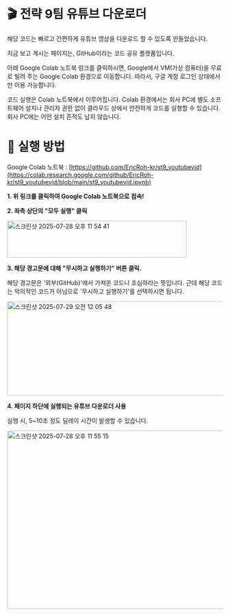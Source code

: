 # 🎬 전략 9팀 유튜브 다운로더

해당 코드는 빠르고 간편하게 유튜브 영상을 다운로드 할 수 있도록 만들었습니다.

지금 보고 계시는 페이지는, GitHub이라는 코드 공유 플랫폼입니다.

아래 Google Colab 노트북 링크를 클릭하시면, Google에서 VM(가상 컴퓨터)을 무료로 빌려 주는 Google Colab 환경으로 이동합니다. 따라서, 구글 계정 로그인 상태에서만 이용 가능합니다.

코드 실행은 Colab 노트북에서 이루어집니다. Colab 환경에서는 회사 PC에 별도 소프트웨어 설치나 관리자 권한 없이 클라우드 상에서 안전하게 코드를 실행할 수 있습니다. 회사 PC에는 어떤 설치 흔적도 남지 않습니다.



# 📂 실행 방법

Google Colab 노트북 : [https://github.com/EricRoh-kr/st9_youtubevid](https://colab.research.google.com/github/EricRoh-kr/st9_youtubevid/blob/main/st9_youtubevid.ipynb)

**1. 위 링크를 클릭하여 Google Colab 노트북으로 접속!**

**2. 좌측 상단의 "모두 실행" 클릭**

<img width="419" height="86" alt="스크린샷 2025-07-28 오후 11 54 41" src="https://github.com/user-attachments/assets/4fbe9aab-007a-4d1c-ab94-b0242e2081e7" />

**3. 해당 경고문에 대해 "무시하고 실행하기" 버튼 클릭.**

해당 경고문은 '외부(GitHub)'에서 가져온 코드니 조심하라는 뜻입니다.
근데 해당 코드는 악의적인 코드가 아님으로 '무시하고 실행하기'를 선택하시면 됩니다.

<img width="597" height="220" alt="스크린샷 2025-07-29 오전 12 05 48" src="https://github.com/user-attachments/assets/5940b19f-3763-42ef-8afb-11f6b4c489aa" />

**4. 페이지 하단에 실행되는 유튜브 다운로더 사용**

실행 시, 5~10초 정도 딜레이 시간이 발생할 수 있습니다.

<img width="709" height="416" alt="스크린샷 2025-07-28 오후 11 55 15" src="https://github.com/user-attachments/assets/fd7d4a2d-9b61-41d3-bb24-a4ffba0dce00" />

